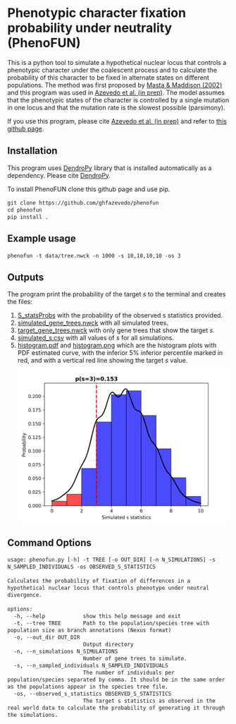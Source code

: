 # Phenotypic character fixation probability under neutrality (PhenoFUN)

This is a python tool to simulate a hypothetical nuclear locus that controls a phenotypic character under the coalescent process and to calculate the probability of this character to be fixed in alternate states on different populations. The method was first proposed by [Masta & Maddison (2002)](https://doi.org/10.1073/pnas.072493099) and this program was used in [Azevedo et al. (in prep)](). The model assumes that the phenotypic states of the character is controlled by a single mutation in one locus and that the mutation rate is the slowest possible (parsimony).

If you use this program, please cite [Azevedo et al. (in prep)]() and refer to [this github page](https://github.com/ghfazevedo/phenofun).

## Installation

This program uses [DendroPy](https://jeetsukumaran.github.io/DendroPy) library that is installed automatically as a dependency.
Please cite [DendroPy](https://jeetsukumaran.github.io/DendroPy).

To install PhenoFUN clone this github page and use pip.

```
git clone https://github.com/ghfazevedo/phenofun
cd phenofun
pip install .
```

## Example usage
```
phenofun -t data/tree.nwck -n 1000 -s 10,10,10,10 -os 3
```
## Outputs
The program print the probability of the target *s* to the terminal and creates the files:
1. [S_statsProbs](phenofun_out/S_statsProbs.txt) with the probability of the observed s statistics provided.
2. [simulated_gene_trees.nwck](phenofun_out/simulated_gene_trees.nwck) with all simulated trees.
3. [target_gene_trees.nwck](phenofun_out/target_gene_trees.nwck) with only gene trees that show the target *s*.
4. [simulated_s.csv](phenofun_out/simulated_s.csv) with all values of *s* for all simulations.
5. [histogram.pdf](phenofun_out/histogram.pdf) and [histogram.png](phenofun_out/histogram.png) which are the histogram plots with PDF estimated curve, with the inferior 5% inferior percentile marked in red, and with a vertical red line showing the target *s* value. 
![histogram.png](phenofun_out/histogram.png)

## Command Options

```
usage: phenofun.py [-h] -t TREE [-o OUT_DIR] [-n N_SIMULATIONS] -s N_SAMPLED_INDIVIDUALS -os OBSERVED_S_STATISTICS

Calculates the probability of fixation of differences in a hypothetical nuclear locus that controls phenotype under neutral divergence.

options:
  -h, --help            show this help message and exit
  -t, --tree TREE       Path to the population/species tree with population size as branch annotations (Nexus format)
  -o, --out_dir OUT_DIR
                        Output directory
  -n, --n_simulations N_SIMULATIONS
                        Number of gene trees to simulate.
  -s, --n_sampled_individuals N_SAMPLED_INDIVIDUALS
                        The number of individuals per population/species separated by comma. It should be in the same order as the populations appear in the species tree file.
  -os, --observed_s_statistics OBSERVED_S_STATISTICS
                        The target s statistics as observed in the real world data to calculate the probability of generating it through the simulations.
```

